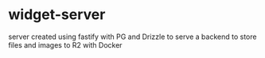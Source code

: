 # widget-server
server created using fastify with PG and Drizzle to serve a backend to store files and images to R2 with Docker
